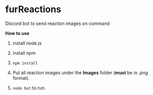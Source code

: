 # furReactions
Discord bot to send reaction images on command

**How to use**

1. install node.js

2. install npm

3. `npm install`

4. Put all reaction images under the **Images** folder (**must** be in *.png* format).

5. `node bot` to run.
